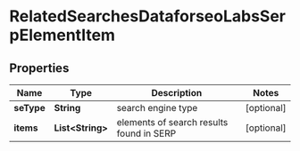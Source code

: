 

# RelatedSearchesDataforseoLabsSerpElementItem


## Properties

| Name | Type | Description | Notes |
|------------ | ------------- | ------------- | -------------|
|**seType** | **String** | search engine type |  [optional] |
|**items** | **List&lt;String&gt;** | elements of search results found in SERP |  [optional] |



